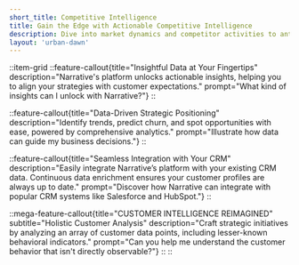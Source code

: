 ```yaml
---
short_title: Competitive Intelligence
title: Gain the Edge with Actionable Competitive Intelligence
description: Dive into market dynamics and competitor activities to anticipate shifts, refine your strategy, and stay ahead of the curve.
layout: 'urban-dawn'
---
```


::item-grid
::feature-callout{title="Insightful Data at Your Fingertips" description="Narrative's platform unlocks actionable insights, helping you to align your strategies with customer expectations." prompt="What kind of insights can I unlock with Narrative?"}
::

::feature-callout{title="Data-Driven Strategic Positioning" description="Identify trends, predict churn, and spot opportunities with ease, powered by comprehensive analytics." prompt="Illustrate how data can guide my business decisions."}
::

::feature-callout{title="Seamless Integration with Your CRM" description="Easily integrate Narrative’s platform with your existing CRM data. Continuous data enrichment ensures your customer profiles are always up to date." prompt="Discover how Narrative can integrate with popular CRM systems like Salesforce and HubSpot."}
::

::mega-feature-callout{title="CUSTOMER INTELLIGENCE REIMAGINED" subtitle="Holistic Customer Analysis" description="Craft strategic initiatives by analyzing an array of customer data points, including lesser-known behavioral indicators." prompt="Can you help me understand the customer behavior that isn't directly observable?"}
::
::
